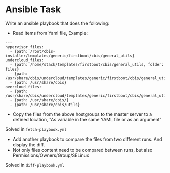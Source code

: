 # Ansible Task

Write an ansible playbook that does the following:

- Read items from Yaml file, Example:

```
---
hypervisor_files:
  - {path: /root/cbis-installer/templates/generic/firstboot/cbis/general_utils}
undercloud_files:
  - {path: /home/stack/templates/firstboot/cbis/general_utils, folder: files}
  - {path: /usr/share/cbis/undercloud/templates/generic/firstboot/cbis/general_utils}
  - {path: /usr/share/cbis}
overcloud_files:
  - {path: /usr/share/cbis/undercloud/templates/generic/firstboot/cbis/general_utils}
  - {path: /usr/share/cbis/}
  - {path: /usr/share/cbis/utils}
```

- Copy the files from the above hostgroups to the master server to a defined location, &quot;As variable in the
  same YAML file or as an argument&quot;

Solved in `fetch-playbook.yml`

- Add another playbook to compare the files from two different runs. And display the diff.
- Not only files content need to be compared between runs, but also Permissions/Owners/Group/SELinux

Solved in `diff-playbook.yml`

